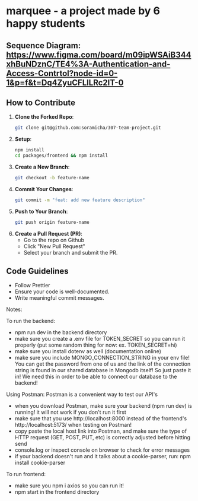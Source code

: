 # marquee - a project made by 6 happy students

## Sequence Diagram: https://www.figma.com/board/m09ipWSAiB344xhBuNDznC/TE4%3A-Authentication-and-Access-Contrtol?node-id=0-1&p=f&t=Dq4ZyuCFLlLRc2IT-0

## How to Contribute
1. **Clone the Forked Repo**:  
    ```sh
    git clone git@github.com:soramicha/307-team-project.git

2. **Setup**:
    ```sh
    npm install
    cd packages/frontend && npm install

3. **Create a New Branch**:
    ```sh
    git checkout -b feature-name

4. **Commit Your Changes**:
    ```sh
    git commit -m "feat: add new feature description"

5. **Push to Your Branch**:
    ```sh
    git push origin feature-name

6. **Create a Pull Request (PR)**:
    - Go to the repo on Github
    - Click "New Pull Request"
    - Select your branch and submit the PR.

## Code Guidelines
- Follow Prettier
- Ensure your code is well-documented.
- Write meaningful commit messages.


Notes:

To run the backend:
- npm run dev in the backend directory
- make sure you create a .env file for TOKEN_SECRET so you can run it properly (put some random thing for now: ex. TOKEN_SECRET=hi)
- make sure you install dotenv as well (documentation online)
- make sure you include MONGO_CONNECTION_STRING in your env file! You can get the password from one of us and the link of the connection string is found in our shared database in Mongodb itself! So just paste it in! We need this in order to be able to connect our database to the backend!

Using Postman: Postman is a convenient way to test our API's
- when you download Postman, make sure your backend (npm run dev) is running! it will not work if you don't run it first
- make sure that you use http://localhost:8000 instead of the frontend's http://localhost:5173/ when testing on Postman!
- copy paste the local host link into Postman, and make sure the type of HTTP request (GET, POST, PUT, etc) is correctly adjusted before hitting send
- console.log or inspect console on browser to check for error messages
- if your backend doesn't run and it talks about a cookie-parser, run: npm install cookie-parser

To run frontend:
- make sure you npm i axios so you can run it!
- npm start in the frontend directory
